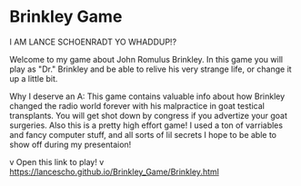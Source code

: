 # Brinkley Game
I AM LANCE SCHOENRADT
YO WHADDUP!?

Welcome to my game about John Romulus Brinkley. In this game you will play as "Dr." Brinkley and be able to relive his very strange life, or change it up a little bit.

Why I deserve an A:
This game contains valuable info about how Brinkley changed the radio world forever with his malpractice in goat testical transplants. You will get shot down by congress if you advertize your goat surgeries.
Also this is a pretty high effort game! I used a ton of varriables and fancy computer stuff, and all sorts of lil secrets I hope to be able to show off during my presentaion!

v Open this link to play! v
https://lancescho.github.io/Brinkley_Game/Brinkley.html
